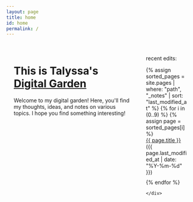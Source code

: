 ```yaml
---
layout: page
title: home
id: home
permalink: /
---
```

<html>
<head>
  <meta charset="UTF-8">
  <title>Talyssa's Digital Garden</title>
  <style>
    /* Define the layout of the two columns */
    .container {
      display: flex;
      flex-direction: row;
      max-width: 1000px;
      margin: 0 auto;
    }
    .left-column {
      width: 70%;
      padding: 20px;
      box-sizing: border-box;
    }
    .right-column {
      width: 30%;
      padding: 20px;
      box-sizing: border-box;
    }
    /* Style the recent edits list */
    ul {
      list-style-type: none;
      padding: 0;
    }
    li {
      margin-bottom: 10px;
    }
  </style>
</head>
<body>
  <div class="container">
    <div class="left-column">
      <h1>This is Talyssa's <a class="internal-link" href="/what-is-digital-gardening">Digital Garden</a></h1>
      <p>Welcome to my digital garden! Here, you'll find my thoughts, ideas, and notes on various topics. I hope you find something interesting!</p>
    </div>
    <div class="right-column">
      <p>recent edits:</p>
      <ul>
      {% assign sorted_pages = site.pages | where: "path", "_notes" | sort: "last_modified_at" %}
      {% for i in (0..9) %}
        {% assign page = sorted_pages[i] %}
        <li><a href="{{ page.url }}">{{ page.title }}</a> ({{ page.last_modified_at | date: "%Y-%m-%d" }})</li>
      {% endfor %}
      </ul>

    </div>
  </div>
</body>
</html>


<style>
  .wrapper {
    max-width: 46em;
  }
</style>

